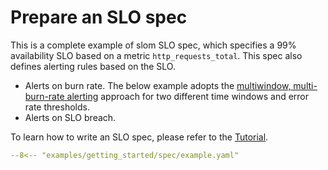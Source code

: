 # Prepare an SLO spec

This is a complete example of slom SLO spec, which specifies a 99% availability SLO based on a metric `http_requests_total`.
This spec also defines alerting rules based on the SLO.

- Alerts on burn rate. The below example adopts the [multiwindow, multi-burn-rate alerting](https://sre.google/workbook/alerting-on-slos/#6-multiwindow-multi-burn-rate-alerts) approach for two different time windows and error rate thresholds.
- Alerts on SLO breach.

To learn how to write an SLO spec, please refer to the [Tutorial](../guides/tutorial/).

```yaml title="example.yaml"
--8<-- "examples/getting_started/spec/example.yaml"
```
